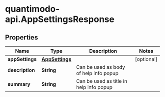 # quantimodo-api.AppSettingsResponse

## Properties
Name | Type | Description | Notes
------------ | ------------- | ------------- | -------------
**appSettings** | [**AppSettings**](AppSettings.md) |  | [optional] 
**description** | **String** | Can be used as body of help info popup | 
**summary** | **String** | Can be used as title in help info popup | 


